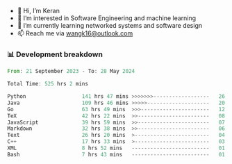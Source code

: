 - 👋 Hi, I’m Keran
- 👀 I’m interested in Software Engineering and machine learning
- 🌱 I’m currently learning networked systems and software design
- 📫 Reach me via wangk16@outlook.com


###  📊 Development breakdown
<!--START_SECTION:waka-->

```rust
From: 21 September 2023 - To: 28 May 2024

Total Time: 525 hrs 2 mins

Python                  141 hrs 47 mins >>>>>>>------------------   26.76 %
Java                    109 hrs 46 mins >>>>>--------------------   20.72 %
Go                      63 hrs 49 mins  >>>----------------------   12.05 %
TeX                     42 hrs 22 mins  >>-----------------------   08.00 %
JavaScript              39 hrs 59 mins  >>-----------------------   07.55 %
Markdown                32 hrs 38 mins  >>-----------------------   06.16 %
Text                    26 hrs 20 mins  >------------------------   04.97 %
C++                     17 hrs 33 mins  >------------------------   03.31 %
XML                     8 hrs 52 mins   -------------------------   01.67 %
Bash                    7 hrs 43 mins   -------------------------   01.46 %
```

<!--END_SECTION:waka-->

<!---
keran-w/keran-w is a ✨ special ✨ repository because its `README.md` (this file) appears on your GitHub profile.
You can click the Preview link to take a look at your changes.
--->
